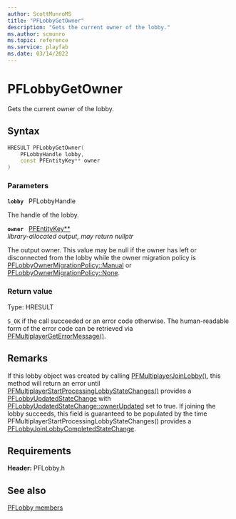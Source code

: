 ```yaml
---
author: ScottMunroMS
title: "PFLobbyGetOwner"
description: "Gets the current owner of the lobby."
ms.author: scmunro
ms.topic: reference
ms.service: playfab
ms.date: 03/14/2022
---
```


# PFLobbyGetOwner  

Gets the current owner of the lobby.  

## Syntax  
  
```cpp
HRESULT PFLobbyGetOwner(  
    PFLobbyHandle lobby,  
    const PFEntityKey** owner  
)  
```  
  
### Parameters  
  
**`lobby`** &nbsp; PFLobbyHandle  
  
The handle of the lobby.  
  
**`owner`** &nbsp; [PFEntityKey**](../../pfmultiplayer/pfentitykey_clientsdk.md)  
*library-allocated output, may return nullptr*  
  
The output owner. This value may be null if the owner has left or disconnected from the lobby while the owner migration policy is [PFLobbyOwnerMigrationPolicy::Manual](../enums/pflobbyownermigrationpolicy.md) or [PFLobbyOwnerMigrationPolicy::None](../enums/pflobbyownermigrationpolicy.md).  
  
  
### Return value
Type: HRESULT
  
```S_OK``` if the call succeeded or an error code otherwise. The human-readable form of the error code can be retrieved via [PFMultiplayerGetErrorMessage()](../../pfmultiplayer/functions/pfmultiplayergeterrormessage.md).
  
## Remarks  
  
If this lobby object was created by calling [PFMultiplayerJoinLobby()](pfmultiplayerjoinlobby.md), this method will return an error until [PFMultiplayerStartProcessingLobbyStateChanges()](pfmultiplayerstartprocessinglobbystatechanges.md) provides a [PFLobbyUpdatedStateChange](../structs/pflobbyupdatedstatechange.md) with [PFLobbyUpdatedStateChange::ownerUpdated](../structs/pflobbyupdatedstatechange.md) set to true. If joining the lobby succeeds, this field is guaranteed to be populated by the time PFMultiplayerStartProcessingLobbyStateChanges() provides a [PFLobbyJoinLobbyCompletedStateChange](../structs/pflobbyjoinlobbycompletedstatechange.md).
  
## Requirements  
  
**Header:** PFLobby.h
  
## See also  
[PFLobby members](../pflobby_members.md)  

  
  

